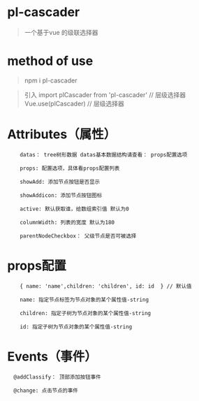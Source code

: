 # pl-cascader
> 一个基于vue 的级联选择器
# method of use
> npm i pl-cascader

> 引入
import plCascader from 'pl-cascader' // 层级选择器
Vue.use(plCascader) // 层级选择器


# Attributes（属性）
        datas： tree树形数据 datas基本数据结构请查看： props配置选项

        props: 配置选项，具体看props配置列表

        showAdd: 添加节点按钮是否显示

        showAddicon: 添加节点按钮图标

        active: 默认获取谁，给数组索引值 默认为0

        columnWidth: 列表的宽度 默认为180

        parentNodeCheckbox： 父级节点是否可被选择

# props配置
        { name: 'name',children: 'children', id: id  } // 默认值

        name: 指定节点标签为节点对象的某个属性值-string

        children: 指定子树为节点对象的某个属性值-string

        id: 指定子树为节点对象的某个属性值-string

# Events（事件）
      @addClassify： 顶部添加按钮事件

      @change: 点击节点的事件


